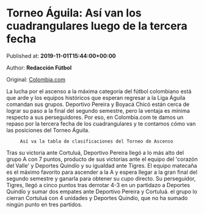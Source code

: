 
# Torneo Águila: Así van los cuadrangulares luego de la tercera fecha

Published at: **2019-11-01T15:44:00+00:00**

Author: **Redacción Fútbol**

Original: [Colombia.com](https://www.colombia.com/futbol/futbol-colombiano/torneo-aguila-cuadrangulares-tercera-fecha-246237)

La lucha por el ascenso a la máxima categoría del fútbol colombiano está que arde y los equipos históricos que esperan regresar a la Liga Águila comandan sus grupos. Deportivo Pereira y Boyacá Chicó están cerca de lograr su paso a la final del segundo semestre, pero la ventaja es mínima respecto a sus perseguidores. Por eso, en Colombia.com te damos un repaso por la tercera fecha de los cuadrangulares y te contamos cómo van las posiciones del Torneo Águila.

         Así va la tabla de clasificaciones del Torneo de Ascenso
      
Tras su victoria ante Cortuluá, Deportivo Pereira llegó a lo más alto del grupo A con 7 puntos, producto de sus victorias ante el equipo del 'corazón del Valle' y Deportes Quindío y su igualdad ante Tigres. El equipo matecaña es el máximo favorito para ascender a la A y espera llegar a la gran final del segundo semestre y ganarla para obtener su cupo directo. Su perseguidor, Tigres, llegó a cinco puntos tras derrotar 4-3 en un partidazo a Deportes Quindío y sumar dos empates ante Deportivo Pereira y Cortuluá. el grupo lo cierran Cortuluá con 4 unidades y Deportes Quindío, que no ha sumado ningún punto en tres partidos.
